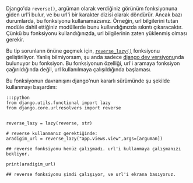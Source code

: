 <!--
.. date: 2011-08-24 19:54:00
.. title: Django'da Tembel Reverse
.. slug: djangoda-tembel-reverse
.. description: Django'nun bir sonraki sürümünde gelecek olan reverse_lazy fonksiyonunun yerine geçici bir fonksiyon kullanıyorum. Bu yazıda bu fonksiyonun kullanımını bulabilirsiniz.
-->


Django'da `reverse()`, argüman olarak verdiğiniz görünüm fonksiyonuna
giden url'i bulur, ve bu url'i bir karakter dizisi olarak döndürür.
Ancak bazı durumlarda, bu fonksiyonu kullanamazsınız. Örneğin, url
bilgilerini tutan modüle dahil ettiğiniz modüllerde bunu kullandığınızda
sıkıntı çıkaracaktır. Çünkü bu fonksiyonu kullandığınızda, url
bilgilerinin zaten yüklenmiş olması gerekir. <!-- TEASER_END -->

Bu tip sorunların önüne geçmek için, [`reverse_lazy()`](https://docs.djangoproject.com/en/dev/topics/http/urls/#reverse-lazy) fonksiyonu
geliştiriliyor. Yanlış bilmiyorsam, şu anda sadece [django dev versiyonu]nda bulunuyor bu fonksiyon. Bu fonksiyonun özelliği, url'i
aramaya fonksiyon çağırıldığında değil, url kullanılmaya çalışıldığında
başlaması.

Bu fonksiyonun davranışını django'nun kararlı sürümünde şu şekilde
kullanmayı başardım:

    :::python
    from django.utils.functional import lazy
    from django.core.urlresolvers import reverse
    
        
    reverse_lazy = lazy(reverse, str)
    
    # reverse kullanmanız gerektiğinde:
    aradigim_url = reverse_lazy("app.views.view",args=[arguman])
    
    ## reverse fonksiyonu henüz çalışmadı. url'i kullanmaya çalışmanızı bekliyor.
    
    print(aradigim_url)
    
    ## reverse fonksiyonu şimdi çalışıyor, ve url'i ekrana basıyoruz.

  [django dev versiyonu]: https://code.djangoproject.com/browser/django/trunk/django/core/urlresolvers.py
